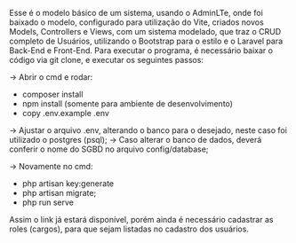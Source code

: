 Esse é o modelo básico de um sistema, usando o AdminLTe, onde foi baixado o modelo, configurado para utilização do Vite, criados novos Models, Controllers e Views, com um sistema modelado, que traz o CRUD completo de Usuários, utilizando o Bootstrap para o estilo e o Laravel para Back-End e Front-End.
Para executar o programa, é necessário baixar o código via git clone, e executar os seguintes passos:

-> Abrir o cmd e rodar:
- composer install
- npm install (somente para ambiente de desenvolvimento)
- copy .env.example .env

-> Ajustar o arquivo .env, alterando o banco para o desejado, neste caso foi utilizado o postgres (psql);
-> Caso alterar o banco de dados, deverá conferir o nome do SGBD no arquivo config/database;

-> Novamente no cmd:
- php artisan key:generate
- php artisan migrate;
- php run serve

Assim o link já estará disponível, porém ainda é necessário cadastrar as roles (cargos), para que sejam listadas no cadastro dos usuários.
